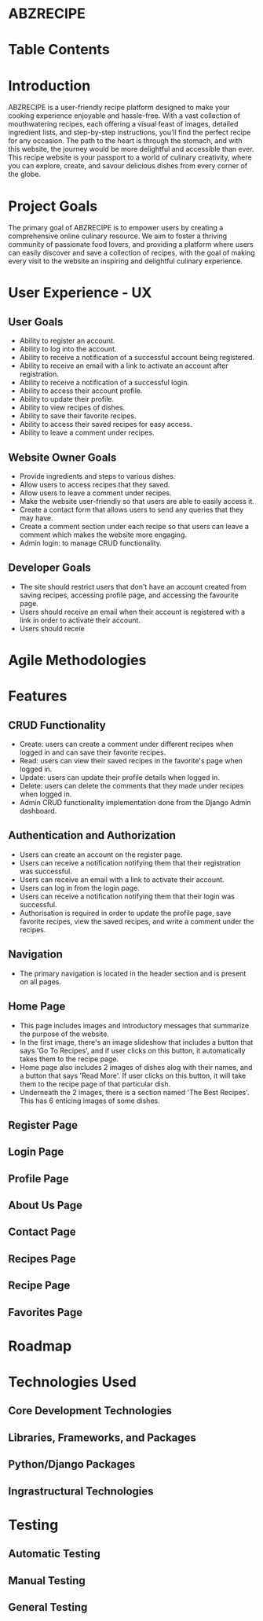 # ABZRECIPE

# Table Contents

# Introduction
ABZRECIPE is a user-friendly recipe platform designed to make your cooking experience enjoyable and hassle-free. With a vast collection of mouthwatering recipes, each offering a visual feast of images, detailed ingredient lists, and step-by-step instructions, you’ll find the perfect recipe for any occasion. The path to the heart is through the stomach, and with this website, the journey would be more delightful and accessible than ever. This recipe website is your passport to a world of culinary creativity, where you can explore, create, and savour delicious dishes from every corner of the globe.

# Project Goals
The primary goal of ABZRECIPE is to empower users by creating a comprehensive online culinary resource. We aim to foster a thriving community of passionate food lovers, and providing a platform where users can easily discover and save a collection of recipes, with the goal of making every visit to the website an inspiring and delightful culinary experience. 

# User Experience - UX

## User Goals
- Ability to register an account.
- Ability to log into the account.
- Ability to receive a notification of a successful account being registered.
- Ability to receive an email with a link to activate an account after registration.
- Ability to receive a notification of a successful login.
- Ability to access their account profile.
- Ability to update their profile.
- Ability to view recipes of dishes.
- Ability to save their favorite recipes.
- Ability to access their saved recipes for easy access.
- Ability to leave a comment under recipes.

## Website Owner Goals
- Provide ingredients and steps to various dishes.
- Allow users to access recipes that they saved.
- Allow users to leave a comment under recipes.
- Make the website user-friendly so that users are able to easily access it.
- Create a contact form that allows users to send any queries that they may have.
- Create a comment section under each recipe so that users can leave a comment which makes the website more engaging.
- Admin login: to manage CRUD functionality.

## Developer Goals
- The site should restrict users that don't have an account created from saving recipes, accessing profile page, and accessing the favourite page.
- Users should receive an email when their account is registered with a link in order to activate their account.
- Users should receie

# Agile Methodologies

# Features

## CRUD Functionality
- Create: users can create a comment under different recipes when logged in and can save their favorite recipes.
- Read: users can view their saved recipes in the favorite's page when logged in.
- Update: users can update their profile details when logged in.
- Delete: users can delete the comments that they made under recipes when logged in. 
- Admin CRUD functionality implementation done from the Django Admin dashboard.

## Authentication and Authorization
- Users can create an account on the register page.
- Users can receive a notification notifying them that their registration was successful.
- Users can receive an email with a link to activate their account.
- Users can log in from the login page.
- Users can receive a notification notifying them that their login was successful.
- Authorisation is required in order to update the profile page, save favorite recipes, view the saved recipes, and write a comment under the recipes.
  
## Navigation
- The primary navigation is located in the header section and is present on all pages.
  
## Home Page
- This page includes images and introductory messages that summarize the purpose of the website.
- In the first image, there's an image slideshow that includes a button that says 'Go To Recipes', and if user clicks on this button, it automatically takes them to the recipe page.
- Home page also includes 2 images of dishes alog with their names, and a button that says 'Read More'. If user clicks on this button, it will take them to the recipe page of that particular dish.
- Underneath the 2 images, there is a section named 'The Best Recipes'. This has 6 enticing images of some dishes.

## Register Page

## Login Page

## Profile Page

## About Us Page

## Contact Page

## Recipes Page

## Recipe Page

## Favorites Page

# Roadmap

# Technologies Used

## Core Development Technologies

## Libraries, Frameworks, and Packages

## Python/Django Packages

## Ingrastructural Technologies

# Testing

## Automatic Testing

## Manual Testing

## General Testing








